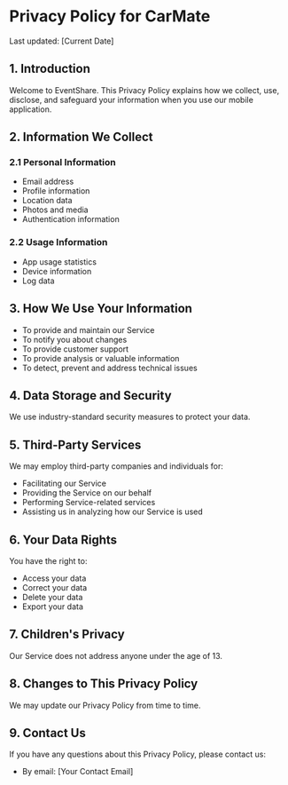 # Privacy Policy for CarMate

Last updated: [Current Date]

## 1. Introduction
Welcome to EventShare. This Privacy Policy explains how we collect, use, disclose, and safeguard your information when you use our mobile application.

## 2. Information We Collect
### 2.1 Personal Information
- Email address
- Profile information
- Location data
- Photos and media
- Authentication information

### 2.2 Usage Information
- App usage statistics
- Device information
- Log data

## 3. How We Use Your Information
- To provide and maintain our Service
- To notify you about changes
- To provide customer support
- To provide analysis or valuable information
- To detect, prevent and address technical issues

## 4. Data Storage and Security
We use industry-standard security measures to protect your data.

## 5. Third-Party Services
We may employ third-party companies and individuals for:
- Facilitating our Service
- Providing the Service on our behalf
- Performing Service-related services
- Assisting us in analyzing how our Service is used

## 6. Your Data Rights
You have the right to:
- Access your data
- Correct your data
- Delete your data
- Export your data

## 7. Children's Privacy
Our Service does not address anyone under the age of 13.

## 8. Changes to This Privacy Policy
We may update our Privacy Policy from time to time.

## 9. Contact Us
If you have any questions about this Privacy Policy, please contact us:
- By email: [Your Contact Email]

